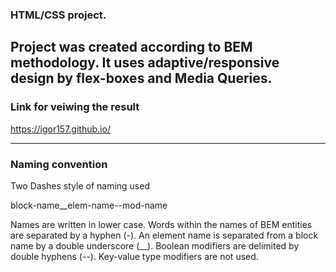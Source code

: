 ### HTML/CSS project.
Project was created according to BEM methodology. It uses adaptive/responsive design by flex-boxes and Media Queries. 
----
### Link for veiwing the result
<https://igor157.github.io/>

*****
### Naming convention
Two Dashes style of naming used

block-name__elem-name--mod-name

Names are written in lower case.
Words within the names of BEM entities are separated by a hyphen (-).
An element name is separated from a block name by a double underscore (__).
Boolean modifiers are delimited by double hyphens (--).
Key-value type modifiers are not used.
